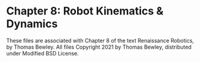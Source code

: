 # Chapter 8: Robot Kinematics & Dynamics
These files are associated with Chapter 8 of the text Renaissance Robotics, by Thomas Bewley.
All files Copyright 2021 by Thomas Bewley, distributed under Modified BSD License.